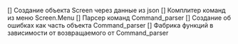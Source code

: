 [] Создание объекта Screen через данные из json 
[] Комплитер команд из меню Screen.Menu
[] Парсер команд Command_parser 
[] Создание об ошибках как часть объекта Command_parser
[] Фабрика функций в зависимости от возвращаемого от Command_parser
